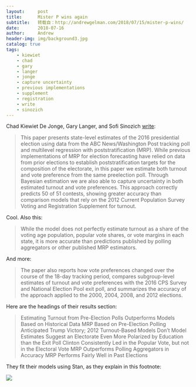 ```yaml
---
layout:     post
title:      Mister P wins again
subtitle:   转载自：http://andrewgelman.com/2018/07/15/mister-p-wins/
date:       2018-07-16
author:     Andrew
header-img: img/background3.jpg
catalog: true
tags:
    - kiewiet
    - chad
    - gary
    - langer
    - jonge
    - capture uncertainty
    - previous implementations
    - supplement
    - registration
    - write
    - sinozich
---
```




Chad Kiewiet De Jonge, Gary Langer, and Sofi Sinozich [write](https://academic.oup.com/poq/advance-article/doi/10.1093/poq/nfy023/5052272):

> This paper presents state-level estimates of the 2016 presidential election using data from the ABC News/Washington Post tracking poll and multilevel regression with poststratification (MRP). While previous implementations of MRP for election forecasting have relied on data from prior elections to establish poststratification targets for the composition of the electorate, in this paper we estimate both turnout and vote preference from the same preelection poll. Through Bayesian estimation we are also able to capture uncertainty in both estimated turnout and vote preferences. This approach correctly predicts 50 of 51 contests, showing greater accuracy than comparison models that rely on the 2012 Current Population Survey Voting and Registration Supplement for turnout.

Cool. Also this:

> While the model does not perfectly estimate turnout as a share of the voting age population, popular vote shares, or vote margins in each state, it is more accurate than predictions published by polling aggregators or other published MRP estimators.

And more:

> The paper also reports how vote preferences changed over the course of the 18-day tracking period, compares subgroup-level estimates of turnout and vote preferences with the 2016 CPS Survey and National Election Pool exit poll, and summarizes the accuracy of the approach applied to the 2000, 2004, 2008, and 2012 elections.

Here are the headings of their results section:

> Estimating Turnout from Pre-Election Polls Outperforms Models Based on Historical Data
MRP Based on Pre-Election Polling Anticipated Trump Victory; 2012 Turnout-Based Models Don’t
Model Estimates Suggest an Electorate Even More Polarized by Education than the Exit Poll
Clinton Consistently Led in the Popular Vote, but not in the Electoral Vote
MRP Outperforms Polling Aggregators in Accuracy
MRP Performs Fairly Well in Past Elections

They fit their models using Stan, as they explain in this footnote:

![](http://andrewgelman.com/wp-content/uploads/2018/07/Screen-Shot-2018-07-15-at-9.53.02-PM-1024x202.png)



